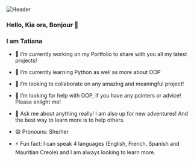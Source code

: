 ![Header](https://lh3.googleusercontent.com/pw/ACtC-3fSHWURB32UIsQ3vifZkUOXx_6konmt27eCKmooWRsGhJZEqP4Yh7jwglrSXnvfLqmSKNr9w2qZb_KSqRc42VcGPLGRVc_OZgFzbwpVJUTfZH2gYX7p_mP-OlypXWDAwiWR3JVnno7NU_K-cFwPAcKNVw=w1304-h978-no?authuser=0)

### Hello, Kia ora, Bonjour 👋 

### I am Tatiana


- 🔭 I’m currently working on my Portfolio to share with you all my latest projects!

- 🌱 I’m currently learning Python as well as more about OOP

- 👯 I’m looking to collaborate on any amazing and meaningful project!

- 🤔 I’m looking for help with OOP, if you have any pointers or advice! Please enlight me!

- 💬 Ask me about anything really! I am also up for new adventures! And the best way to learn more is to help others.

- 😄 Pronouns: She/her

- ⚡ Fun fact: I can speak 4 languages (English, French, Spanish and Mauritian Creole) and I am always looking to learn more.

